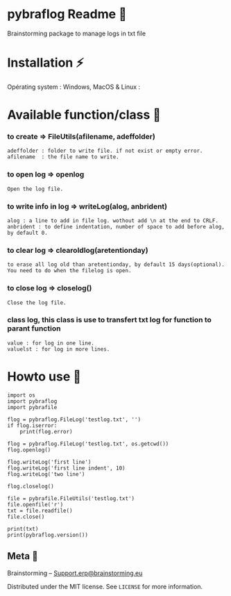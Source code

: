 # pybraflog Readme 📜
Brainstorming package to manage logs in txt file

# Installation ⚡
Opérating system :  Windows, MacOS & Linux :

# Available function/class 📑
### to create => FileUtils(afilename, adeffolder)
    adeffolder : folder to write file. if not exist or empty error.
    afilename  : the file name to write.
### to open log => openlog
    Open the log file.
### to write info in log => writeLog(alog, anbrident)
    alog : a line to add in file log. wothout add \n at the end to CRLF.
    anbrident : to define indentation, number of space to add before alog, by default 0.
### to clear log => clearoldlog(aretentionday)
    to erase all log old than aretentionday, by default 15 days(optional).
    You need to do when the filelog is open.
### to close log => closelog()
    Close the log file.
### class log, this class is use to transfert txt log for function to parant function
    value : for log in one line.
    valuelst : for log in more lines.

# Howto use 📰
    import os
    import pybraflog
    import pybrafile

    flog = pybraflog.FileLog('testlog.txt', '')
    if flog.iserror:
        print(flog.error)

    flog = pybraflog.FileLog('testlog.txt', os.getcwd())    
    flog.openlog()

    flog.writeLog('first line')
    flog.writeLog('first line indent', 10)
    flog.writeLog('two line')
    
    flog.closelog()
    
    file = pybrafile.FileUtils('testlog.txt')
    file.openfile('r')
    txt = file.readfile()
    file.close()

    print(txt)
    print(pybraflog.version())

## Meta 💬
Brainstorming – Support.erp@brainstorming.eu

Distributed under the MIT license. See ``LICENSE`` for more information.